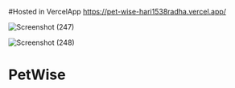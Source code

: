#Hosted in VercelApp
https://pet-wise-hari1538radha.vercel.app/

![Screenshot (247)](https://user-images.githubusercontent.com/105300437/198875131-fc32f3b1-cf78-41b0-aee3-884598a635e5.png)

![Screenshot (248)](https://user-images.githubusercontent.com/105300437/198886347-f80f5de3-418a-48ab-8e19-616774af4fc3.png)
# PetWise
